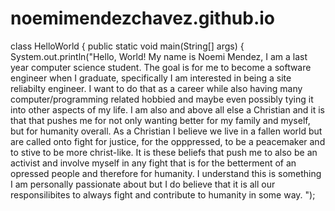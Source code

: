 # noemimendezchavez.github.io

class HelloWorld {
    public static void main(String[] args) {
        System.out.println("Hello, World! My name is Noemi Mendez, I am a last year computer science student. The goal is for me to become a software engineer when I graduate, specifically I am interested in being a site reliabilty engineer. I want to do that as a career while also having many computer/programming related hobbied and maybe even possibly tying it into other aspects of my life. I am also and above all else a Christian and it is that that pushes me for not only wanting better for my family and myself, but for humanity overall. As a Christian I believe we live in a fallen world but are called onto fight for justice, for the opppressed, to be a peacemaker and to stive to be more christ-like. It is these beliefs that push me to also be an activist and involve myself in any fight that is for the betterment of an opressed people and therefore for humanity. I understand this is something I am personally passionate about but I do believe that it is all our responsilibites to always fight and contribute to humanity in some way. ");
